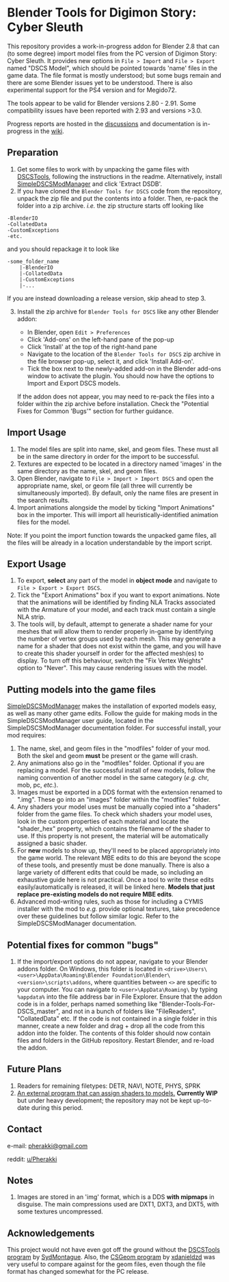 # Blender Tools for Digimon Story: Cyber Sleuth
This repository provides a work-in-progress addon for Blender 2.8 that can (to some degree) import model files from the PC version of Digimon Story: Cyber Sleuth. It provides new options in `File > Import` and `File > Export` named "DSCS Model", which should be pointed towards 'name' files in the game data. The file format is mostly understood; but some bugs remain and there are some Blender issues yet to be understood. There is also experimental support for the PS4 version and for Megido72.

The tools appear to be valid for Blender versions 2.80 - 2.91. Some compatibility issues have been reported with 2.93 and versions >3.0.

Progress reports are hosted in the [discussions](https://github.com/Pherakki/Blender-Tools-for-DSCS/discussions/1) and documentation is in-progress in the [wiki](https://github.com/Pherakki/Blender-Tools-for-DSCS/wiki).

## Preparation
1. Get some files to work with by unpacking the game files with [DSCSTools](https://github.com/SydMontague/DSCSTools), following the instructions in the readme. Alternatively, install [SimpleDSCSModManager](https://github.com/Pherakki/SimpleDSCSModManager) and click 'Extract DSDB'.
2. If you have cloned the `Blender Tools for DSCS` code from the repository, unpack the zip file and put the contents into a folder. Then, re-pack the folder into a zip archive.
_i.e._ the zip structure starts off looking like
```
-BlenderIO
-CollatedData
-CustomExceptions
-etc.
```
and you should repackage it to look like
```
-some_folder_name
    |-BlenderIO
    |-CollatedData
    |-CustomExceptions
    |-...
```
If you are instead downloading a release version, skip ahead to step 3.

3. Install the zip archive for `Blender Tools for DSCS` like any other Blender addon:
    * In Blender, open `Edit > Preferences`
    * Click 'Add-ons' on the left-hand pane of the pop-up
    * Click 'Install' at the top of the right-hand pane
    * Navigate to the location of the `Blender Tools for DSCS` zip archive in the file browser pop-up, select it, and click 'Install Add-on'.
    * Tick the box next to the newly-added add-on in the Blender add-ons window to activate the plugin. You should now have the options to Import and Export DSCS models.
    
    If the addon does not appear, you may need to re-pack the files into a folder within the zip archive before installation. Check the "Potential Fixes for Common 'Bugs'" section for further guidance. 

## Import Usage
1. The model files are split into name, skel, and geom files. These must all be in the same directory in order for the import to be successful.
2. Textures are expected to be located in a directory named 'images' in the same directory as the name, skel, and geom files.
3. Open Blender, navigate to `File > Import > Import DSCS` and open the appropriate name, skel, or geom file (all three will currently be simultaneously imported). By default, only the name files are present in the search results.
4. Import animations alongside the model by ticking "Import Animations" box in the importer. This will import all heuristically-identified animation files for the model.

Note: If you point the import function towards the unpacked game files, all the files will be already in a location understandable by the import script.

## Export Usage
1. To export, **select** any part of the model in **object mode** and navigate to `File > Export > Export DSCS`.
2. Tick the "Export Animations" box if you want to export animations. Note that the animations will be identified by finding NLA Tracks associated with the Armature of your model, and each track must contain a single NLA strip.
3. The tools will, by default, attempt to generate a shader name for your meshes that will allow them to render properly in-game by identifying the number of vertex groups used by each mesh. This may generate a name for a shader that does not exist within the game, and you will have to create this shader yourself in order for the affected mesh(es) to display. To turn off this behaviour, switch the "Fix Vertex Weights" option to "Never". This may cause rendering issues with the model.

## Putting models into the game files
[SimpleDSCSModManager](https://github.com/Pherakki/SimpleDSCSModManager) makes the installation of exported models easy, as well as many other game edits. Follow the guide for making mods in the SimpleDSCSModManager user guide, located in the SimpleDSCSModManager documentation folder. For successful install, your mod requires:
1. The name, skel, and geom files in the "modfiles" folder of your mod. Both the skel and geom **must** be present or the game will crash.
2. Any animations also go in the "modfiles" folder. Optional if you are replacing a model. For the successful install of new models, follow the naming convention of another model in the same category (_e.g._ chr, mob, pc, _etc._).
3. Images must be exported in a DDS format with the extension renamed to ".img". These go into an "images" folder within the "modfiles" folder.
4. Any shaders your model uses must be manually copied into a "shaders" folder from the game files. To check which shaders your model uses, look in the custom properties of each material and locate the "shader_hex" property, which contains the filename of the shader to use. If this property is not present, the material will be automatically assigned a basic shader.
5. For **new** models to show up, they'll need to be placed appropriately into the game world. The relevant MBE edits to do this are beyond the scope of these tools, and presently must be done manually. There is also a large variety of different edits that could be made, so including an exhaustive guide here is not practical. Once a tool to write these edits easily/automatically is released, it will be linked here. **Models that just replace pre-existing models do not require MBE edits**.
6. Advanced mod-writing rules, such as those for including a CYMIS installer with the mod to _e.g._ provide optional textures, take precedence over these guidelines but follow similar logic. Refer to the SimpleDSCSModManager documentation.

## Potential fixes for common "bugs"
1. If the import/export options do not appear, navigate to your Blender addons folder. On Windows, this folder is located in `<drive>\Users\<user>\AppData\Roaming\Blender Foundation\Blender\<version>\scripts\addons`, where quantities between `<>` are specific to your computer. You can navigate to `<user>\AppData\Roaming\` by typing `%appdata%` into the file address bar in File Explorer. Ensure that the addon code is in a folder, perhaps named something like "Blender-Tools-For-DSCS_master", and not in a bunch of folders like "FileReaders", "CollatedData" etc. If the code is not contained in a single folder in this manner, create a new folder and drag + drop all the code from this addon into the folder. The contents of this folder should now contain files and folders in the GitHub repository. Restart Blender, and re-load the addon.

## Future Plans
1. Readers for remaining filetypes: DETR, NAVI, NOTE, PHYS, SPRK
2. [An external program that can assign shaders to models.](https://github.com/Pherakki/DSCSModelDataEditor) **Currently WIP** but under heavy development; the repository may not be kept up-to-date during this period.

## Contact
e-mail: pherakki@gmail.com

reddit: [u/Pherakki](https://www.reddit.com/user/Pherakki)

## Notes
1. Images are stored in an 'img' format, which is a DDS **with mipmaps** in disguise. The main compressions used are DXT1, DXT3, and DXT5, with some textures uncompressed.

## Acknowledgements
This project would not have even got off the ground without the [DSCSTools program](https://github.com/SydMontague/DSCSTools) by [SydMontague](https://github.com/SydMontague). Also, the [CSGeom program](https://github.com/xdanieldzd/CSGeom) by [xdanieldzd](https://github.com/xdanieldzd) was very useful to compare against for the geom files, even though the file format has changed somewhat for the PC release.
